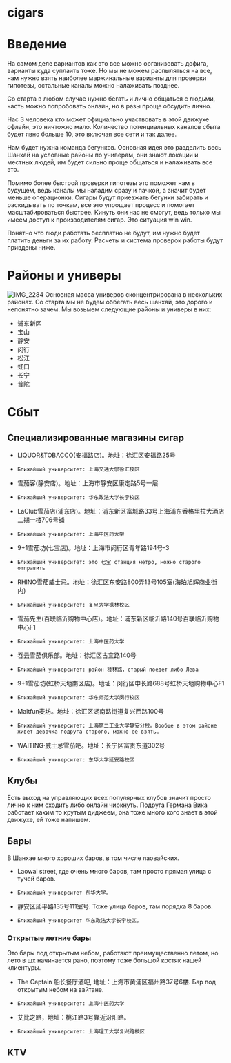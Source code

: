 # cigars

# Введение

На самом деле вариантов как это все можно организовать дофига, варианты куда суплаить тоже. Но мы не можем распыляться на все, нам нужно взять наиболее маржинальные варианты для проверки гипотезы, остальные каналы можно налаживать позднее. 

Со старта в любом случае нужно бегать и лично общаться с людьми, часть можно попробовать онлайн, но в разы проще обсудить лично. 

Нас 3 человека кто может официально участвовать в этой движухе офлайн, это ничтожно мало. Количество потенциальных каналов сбыта будет явно больше 10, это включая все сети и так далее. 

Нам будет нужна команда бегунков. Основная идея это разделить весь Шанхай на условные районы по универам, они знают локации и местных людей, им будет сильно проще общаться и налаживать все это. 

Помимо более быстрой проверки гипотезы это поможет нам в будущем, ведь каналы мы наладим сразу и пачкой, а значит будет меньше операционки. Сигары будут приезжать бегунки забирать и раскидывать по точкам, все это упрощает процесс и помогает масштабироваться быстрее. Кинуть они нас не смогут, ведь только мы имеем доступ к производителям сигар. Это ситуация win win. 

Понятно что люди работать бесплатно не будут, им нужно будет платить деньги за их работу. Расчеты и система проверок работы будут привдены ниже. 

# Районы и универы
![IMG_2284](https://github.com/frozosea/cigars/assets/99795132/3a3fba5c-d705-4119-96df-ace265ff529e)
Основная масса универов сконцентрирована в нескольких районах. Со старта мы не будем оббегать весь шанхай, это дорого и непонятно зачем. Мы возьмем следующие районы и универы в них:

- 浦东新区
- 宝山
- 静安
- 闵行
- 松江
- 虹口
- 长宁
- 普陀

# Сбыт

## Специализированные магазины сигар

- LIQUOR\&TOBACCO(安福路店)。地址：徐汇区安福路25号
-     Ближайший университет: 上海交通大学徐汇校区
- 雪茄客(静安店)。地址：上海市静安区康定路5号一层
-     Ближайший университет: 华东政法大学长宁校区
- LaClub雪茄店(浦东店)。地址：浦东新区富城路33号上海浦东香格里拉大酒店二期一楼706号铺
-     Ближайший университет: 上海中医药大学
- 9+1雪茄坊(七宝店)。地址：上海市闵行区青年路194号-3
-     Ближайший университет: это 七宝 станция метро, можно старого отправить
- RHINO雪茄威士忌。地址：徐汇区东安路800弄13号105室(海珀旭辉商业街内)
-     Ближайший университет: 复旦大学枫林校区
- 雪茄先生(百联临沂购物中心店)。地址：浦东新区临沂路140号百联临沂购物中心F1
-     Ближайший университет: 上海中医药大学
- 吞云雪茄俱乐部。地址：徐汇区古宜路140号
-     Ближайший университет: район 桂林路，старый поедет либо Лева
- 9+1雪茄坊(虹桥天地南区店)。地址：闵行区申长路688号虹桥天地购物中心F1
-     Ближайший университет: 华东师范大学闵行校区
- Maltfun麦坊。地址：徐汇区湖南路街道复兴西路100号
-     Ближайший университет: 上海第二工业大学静安分校。Вообще в этом районе живет девочка подруга старого, можно ее взять. 
- WAITING·威士忌雪茄吧。地址：长宁区富贵东道302号
-     Ближайший университет: 东华大学延安路校区

## Клубы

Есть выход на управляющих всех популярных клубов значит просто лично к ним сходить либо онлайн чиркнуть. Подруга Германа Вика работает каким то крутым диджеем, она тоже много кого знает в этой движухе, ей тоже напишем. 

## Бары

В Шанхае много хороших баров, в том числе лаовайских. 

- Laowai street, где очень много баров, там просто прямая улица с тучей баров.
-     Ближайший университет 东华大学。
- 静安区延平路135号111室号. Тоже улица баров, там порядка 8 баров.
-     Ближайший университет 华东政法大学长宁校区。

### Открытые летние бары
Это бары под открытым небом, работают преимущественно летом, но лето в шх начинается рано, поэтому тоже большой костяк нашей клиентуры. 

- The Captain 船长餐厅酒吧, 地址：上海市黄浦区福州路37号6楼. Бар под открытым небом на вайтане.
-     Ближайший университет: 上海中医药大学
- 艾比之路，地址：桃江路3号靠近汾阳路。
-     Ближайший университет: 上海理工大学复兴路校区

## KTV
